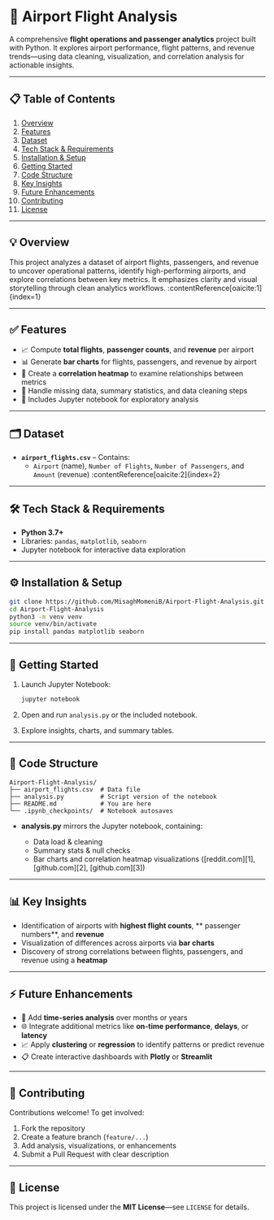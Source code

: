 # 🛫 Airport Flight Analysis

A comprehensive **flight operations and passenger analytics** project built with Python. It explores airport performance, flight patterns, and revenue trends—using data cleaning, visualization, and correlation analysis for actionable insights.

---

## 📋 Table of Contents

1. [Overview](#overview)  
2. [Features](#features)  
3. [Dataset](#dataset)  
4. [Tech Stack & Requirements](#tech-stack--requirements)  
5. [Installation & Setup](#installation--setup)  
6. [Getting Started](#getting-started)  
7. [Code Structure](#code-structure)  
8. [Key Insights](#key-insights)  
9. [Future Enhancements](#future-enhancements)  
10. [Contributing](#contributing)  
11. [License](#license)

---

## 💡 Overview
This project analyzes a dataset of airport flights, passengers, and revenue to uncover operational patterns, identify high-performing airports, and explore correlations between key metrics. It emphasizes clarity and visual storytelling through clean analytics workflows. :contentReference[oaicite:1]{index=1}

---

## ✅ Features
- 📈 Compute **total flights**, **passenger counts**, and **revenue** per airport  
- 📊 Generate **bar charts** for flights, passengers, and revenue by airport  
- 🔄 Create a **correlation heatmap** to examine relationships between metrics  
- 🧹 Handle missing data, summary statistics, and data cleaning steps  
- 📝 Includes Jupyter notebook for exploratory analysis

---

## 🗂️ Dataset
- **`airport_flights.csv`** – Contains:
  - `Airport` (name), `Number of Flights`, `Number of Passengers`, and `Amount` (revenue) :contentReference[oaicite:2]{index=2}

---

## 🛠️ Tech Stack & Requirements
- **Python 3.7+**  
- Libraries: `pandas`, `matplotlib`, `seaborn`  
- Jupyter notebook for interactive data exploration

---

## ⚙️ Installation & Setup

```bash
git clone https://github.com/MisaghMomeniB/Airport-Flight-Analysis.git
cd Airport-Flight-Analysis
python3 -m venv venv
source venv/bin/activate
pip install pandas matplotlib seaborn
````

---

## 🚀 Getting Started

1. Launch Jupyter Notebook:

   ```bash
   jupyter notebook
   ```
2. Open and run `analysis.py` or the included notebook.
3. Explore insights, charts, and summary tables.

---

## 📁 Code Structure

```
Airport-Flight-Analysis/
├── airport_flights.csv  # Data file
├── analysis.py          # Script version of the notebook
├── README.md            # You are here
└── .ipynb_checkpoints/  # Notebook autosaves
```

* **analysis.py** mirrors the Jupyter notebook, containing:

  * Data load & cleaning
  * Summary stats & null checks
  * Bar charts and correlation heatmap visualizations ([reddit.com][1], [github.com][2], [github.com][3])

---

## 📊 Key Insights

* Identification of airports with **highest flight counts**, \*\* passenger numbers\*\*, and **revenue**
* Visualization of differences across airports via **bar charts**
* Discovery of strong correlations between flights, passengers, and revenue using a **heatmap**

---

## ⚡ Future Enhancements

* 📅 Add **time-series analysis** over months or years
* 🌐 Integrate additional metrics like **on-time performance**, **delays**, or **latency**
* 📈 Apply **clustering** or **regression** to identify patterns or predict revenue
* 📋 Create interactive dashboards with **Plotly** or **Streamlit**

---

## 🤝 Contributing

Contributions welcome! To get involved:

1. Fork the repository
2. Create a feature branch (`feature/...`)
3. Add analysis, visualizations, or enhancements
4. Submit a Pull Request with clear description

---

## 📄 License

This project is licensed under the **MIT License**—see `LICENSE` for details.
